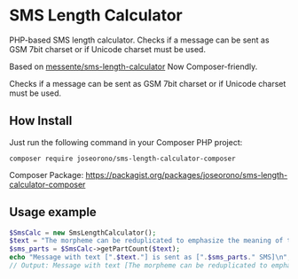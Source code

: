 # SMS Length Calculator
PHP-based SMS length calculator. Checks if a message can be sent as GSM 7bit charset or if Unicode charset must be used. 

Based on [messente/sms-length-calculator](https://github.com/messente/sms-length-calculator/)
Now Composer-friendly.

Checks if a message can be sent as GSM 7bit charset or if Unicode charset must be used.

## How Install

Just run the following command in your Composer PHP project: 

```
composer require joseorono/sms-length-calculator-composer
```


Composer Package:
https://packagist.org/packages/joseorono/sms-length-calculator-composer

## Usage example

```PHP
$SmsCalc = new SmsLengthCalculator();
$text = "The morpheme can be reduplicated to emphasize the meaning of the word";
$sms_parts = $SmsCalc->getPartCount($text);
echo "Message with text [".$text."] is sent as [".$sms_parts." SMS]\n";
// Output: Message with text [The morpheme can be reduplicated to emphasize the meaning of the word] is sent as [1 SMS]
```

